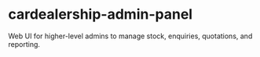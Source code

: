 # cardealership-admin-panel

Web UI for higher-level admins to manage stock, enquiries, quotations, and reporting.
